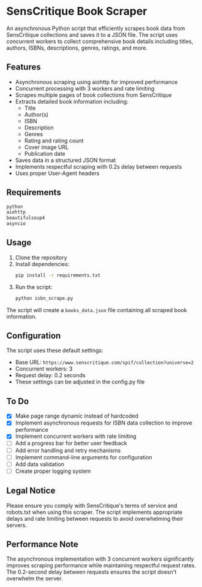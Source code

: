 # SensCritique Book Scraper

An asynchronous Python script that efficiently scrapes book data from SensCritique collections and saves it to a JSON file. The script uses concurrent workers to collect comprehensive book details including titles, authors, ISBNs, descriptions, genres, ratings, and more.

## Features

- Asynchronous scraping using aiohttp for improved performance
- Concurrent processing with 3 workers and rate limiting
- Scrapes multiple pages of book collections from SensCritique
- Extracts detailed book information including:
  - Title
  - Author(s)
  - ISBN
  - Description
  - Genres
  - Rating and rating count
  - Cover image URL
  - Publication date
- Saves data in a structured JSON format
- Implements respectful scraping with 0.2s delay between requests
- Uses proper User-Agent headers

## Requirements

```python
python
aiohttp
beautifulsoup4
asyncio
```

## Usage

1. Clone the repository
2. Install dependencies:
   ```bash
   pip install -r requirements.txt
   ```
3. Run the script:
   ```bash
   python isbn_scrape.py
   ```

The script will create a `books_data.json` file containing all scraped book information.

## Configuration

The script uses these default settings:
- Base URL: `https://www.senscritique.com/spif/collection?universe=2`
- Concurrent workers: 3
- Request delay: 0.2 seconds
- These settings can be adjusted in the config.py file

## To Do

- [x] Make page range dynamic instead of hardcoded
- [x] Implement asynchronous requests for ISBN data collection to improve performance
- [x] Implement concurrent workers with rate limiting
- [ ] Add a progress bar for better user feedback
- [ ] Add error handling and retry mechanisms
- [ ] Implement command-line arguments for configuration
- [ ] Add data validation
- [ ] Create proper logging system

## Legal Notice

Please ensure you comply with SensCritique's terms of service and robots.txt when using this scraper. The script implements appropriate delays and rate limiting between requests to avoid overwhelming their servers.

## Performance Note

The asynchronous implementation with 3 concurrent workers significantly improves scraping performance while maintaining respectful request rates. The 0.2-second delay between requests ensures the script doesn't overwhelm the server.